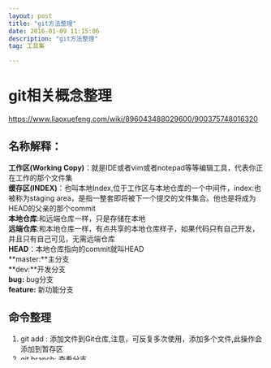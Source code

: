 ```yaml
---
layout: post
title: "git方法整理"
date: 2016-01-09 11:15:06 
description: "git方法整理"
tag: 工具集

---
```

# git相关概念整理
https://www.liaoxuefeng.com/wiki/896043488029600/900375748016320  
## 名称解释：
**工作区(Working Copy)**：就是IDE或者vim或者notepad等等编辑工具，代表你正在工作的那个文件集  
**缓存区(INDEX)**：也叫本地Index,位于工作区与本地仓库的一个中间件，index:也被称为staging area，是指一整套即将被下一个提交的文件集合。他也是将成为HEAD的父亲的那个commit  
**本地仓库**:和远端仓库一样，只是存储在本地  
**远端仓库**:和本地仓库一样，有点共享的本地仓库样子，如果代码只有自己开发，并且只有自己可见，无需远端仓库  
**HEAD**：本地仓库指向的commit就叫HEAD  
**master:**主分支  
**dev:**开发分支  
**bug:** bug分支  
**feature:** 新功能分支  

## 命令整理
1. git add <file>: 添加文件到Git仓库,注意，可反复多次使用，添加多个文件,此操作会添加到暂存区
2. git branch: 查看分支
2. git branch <name>: 创建分支
2. git branch -d <name>: 删除分支
2. git branch -D <name>: 强行删除一个没有被合并过的分支
2. git branch --set-upstream branch-name origin/branch-name: 建立本地分支和远程分支的关联
3. git checkout <name>: 切换分支
3. git checkout -b branch-name origin/branch-name: 在本地创建和远程分支对应的分支,本地和远程分支的名称最好一致
3. git checkout -b <name>: 创建+切换分支
3. git checkout -- file: 将缓冲区的文件checkout到工作区，丢弃工作区的修改
3. git commit -m <message>: 完成推送，推送到本地仓库,反向操作可以通过git reset操作
3. git clone: 克隆远端仓库到本地。ssh协议比https协议要快一些
3. git cherry-pick:
4. git diff:可以查看修改内容
5. git fetch: 修改FETCH_HEAD指向的commitID,一般fetch+merge代替git pull
5. git init: 初始化一个Git仓库
6. git log --graph:看到分支合并图
6. git log: 可以查看提交历史，以便确定要回退到哪个版本
7. git merge <name> --no-ff: 合并分支时，加上--no-ff参数就可以用普通模式合并，合并后的历史有分支，能看出来曾经做过合并，而fast forward合并就看不出来曾经做过合并。
7. git merge <name>: 合并某分支到当前分支
8. git push -u origin master:第一次推送master分支的所有内容,后续推送不需要-u
9. git push -f:强制推送，覆盖origin的内容
8. git pull: 抓取远程的新提交
9. git reflog: 查看命令历史，以便确定要回到未来的哪个版本。
9. git reset --hard/--soft/--mixed commit_id: Git允许我们在版本的历史之间穿梭
9. git reset HEAD <file>: 将缓冲区的file丢弃
9. git rm --cached/-r <file>: 用于删除一个文件,和git add相对应,-f会同时删除本地文件，--cached会保留本地问题
9. git remote add origin git@server-name:path/repo-name.git:关联一个远程库
9. git remote -v: 查看远程库信息
9. git rebase: 操作可以把本地未push的分叉提交历史整理成直线；rebase的目的是使得我们在查看历史提交的变化时更容易，因为分叉的提交需要三方对比。
10. git status:要随时掌握工作区的状态
10. git stash: 当手头工作没有完成时，先把工作现场git stash一下，然后去修复bug
10. git stash pop: 回到工作现场。
10. git stash list: 查看挂起的现场环境。

## 命令细化
### git rebase
**功能**：可以对某一段线性提交历史进行编辑、删除、复制、粘贴；
1. **合并多个commit为一个完整commit**
[参考网址](https://www.jianshu.com/p/4a8f4af4e803)
+ git rebase -i  [startpoint]  [endpoint]  
//其中-i的意思是--interactive，即弹出交互式的界面让用户编辑完成合并操作，[startpoint]  [endpoint]则指定了一个编辑区间的commitID，如果不指定[endpoint]，则该区间的终点默认是当前分支HEAD所指向的commit(注：该区间指定的是一个前开后闭的区间)。当然commit可以是HEAD~3 或者 HEAD^^^等可以代替commitID的内容
+ 根据提示(可能需要输入大写E)进入修改,除去startpoint不需要修改，其它将行将pick修改为squash，同时修改注释，然后保存OK,pick就是使用这个commit，squash意思是合并到pick的这个commit。  
2. **将当前branch的某一段commit粘贴到另一个分支上**
[参考网址](https://www.jianshu.com/p/4a8f4af4e803)
+ git rebase   [startpoint]   [endpoint]  --onto  [branchName]  
//其中，[startpoint]  [endpoint]仍然和上一个命令一样指定了一个编辑区间(前开后闭)，--onto的意思是要将该指定的提交复制到哪个分支上。
+ git reset --hard  0c72e64 修改branchName的HEAD指针指向最新commit
3. **将其它分支的某一段commit粘贴到本分支上**
+ git rebase branchName  [startpoint]   [endpoint]  
//参考上一条，只是无需使用--onto指定本分支，rebase后边跟需要获取的分支。
比如：git rebase master：就会将与master分离后的所有commit合并过来
 
## git branch
**功能**：分支相关操作
1. **在本地创建和远程分支对应的分支**(第一条是简写,第二条命令可以指定本地分支名称与远端不一样)：git checkout remoteBrName/git checkout -b branch-name origin/branch-name:
2. **查看所有本地分支**： git branch
3. **查看所有远端分支**： git branch -r
3. **查看所有本地和远端分支**： git branch -a
2. **创建本地分支**： git branch <name>
2. **删除本地分支**： git branch -d <name>
3. **删除远端分支**： git push origin --delete <name>  如果无法删除，可以先把本地的分支删除，然后使用git remote prune origin删除远端分支
2. **强行删除一个没有被合并过的分支**： git branch -D <name>
3. **删除远端不存在的本地分支**：git remote prune origin
2. **建立本地分支和远程分支的关联**：  
   git branch --set-upstream branch-name origin/branch-name
3. **切换分支**: git checkout <name>
3. **创建+切换分支**: git checkout -b <name>等价于git branch <name>+git checkout <name>

## git stash
**功能**:暂存相关操作
10. git stash: 当手头工作没有完成时，先把工作现场git stash一下，然后去修复bug
10. git stash pop: 回到工作现场。
10. git stash list: 查看挂起的现场环境。
11. git stash drop stash@{0}：清空第一个挂起
12. git stash clear:清空所有挂起

## git reset
**功能**：修改HEAD的指针[参考网址](https://www.cnblogs.com/kidsitcn/p/4513297.html)
**修改HEAD指针**：git reset --hard/--soft/--mixed commit_id
--soft：修改HEAD指向指定的commid
--mixed: 在--soft的基础上，本地缓存(INDEX)也变为commid相同内容，放弃本地缓存(INDEX)
--hard:在mixed的基础上，本地工作区
**将缓冲区的file丢弃**：git reset HEAD <file>

